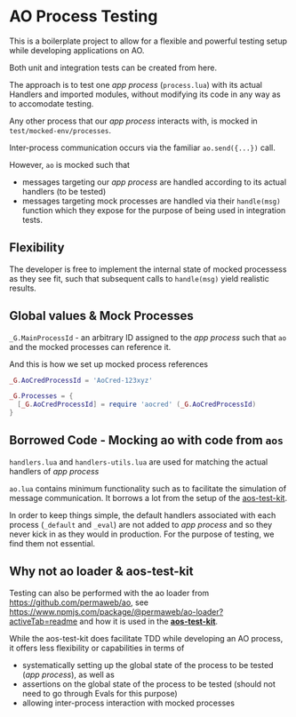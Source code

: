 # AO Process Testing

This is a boilerplate project to allow for a flexible and powerful testing setup while developing applications on AO.

Both unit and integration tests can be created from here.

The approach is to test one *app process* (`process.lua`) with its actual Handlers and imported modules, without modifying its code in any way as to accomodate testing.

Any other process that our *app process* interacts with, is mocked in `test/mocked-env/processes`.

Inter-process communication occurs via the familiar `ao.send({...})` call.

However, `ao` is mocked such that
- messages targeting our *app process* are handled according to its actual handlers (to be tested)
- messages targeting mock processes are handled via their `handle(msg)` function which they expose for the purpose of being used in integration tests.

## Flexibility 

The developer is free to implement the internal state of mocked processess as they see fit, such that subsequent calls to `handle(msg)` yield realistic results.

## Global values & Mock Processes

`_G.MainProcessId` - an arbitrary ID assigned to the *app process* such that `ao` and the mocked processes can reference it.

And this is how we set up mocked process references

```lua
_G.AoCredProcessId = 'AoCred-123xyz'

_G.Processes = {
  [_G.AoCredProcessId] = require 'aocred' (_G.AoCredProcessId)
}
```

## Borrowed Code - Mocking ao with code from `aos`

`handlers.lua` and `handlers-utils.lua` are used for matching the actual handlers of *app process*

`ao.lua` contains minimum functionality such as to facilitate the simulation of message communication. It borrows a lot from the setup of the [aos-test-kit](https://github.com/permaweb/aos-test-kit).

In order to keep things simple, the default handlers associated with each process (`_default` and `_eval`) are not added to *app process* and so they never kick in as they would in production.
For the purpose of testing, we find them not essential.

## Why not ao loader & aos-test-kit

Testing can also be performed with the ao loader from https://github.com/permaweb/ao, see https://www.npmjs.com/package/@permaweb/ao-loader?activeTab=readme and how it is used in the [**aos-test-kit**](https://github.com/permaweb/aos-test-kit).

While the aos-test-kit does facilitate TDD while developing an AO process, it offers less flexibility or capabilities in terms of 
- systematically setting up the global state of the process to be tested (*app process*), as well as 
- assertions on the global state of the process to be tested (should not need to go through Evals for this purpose)
- allowing inter-process interaction with mocked processes
